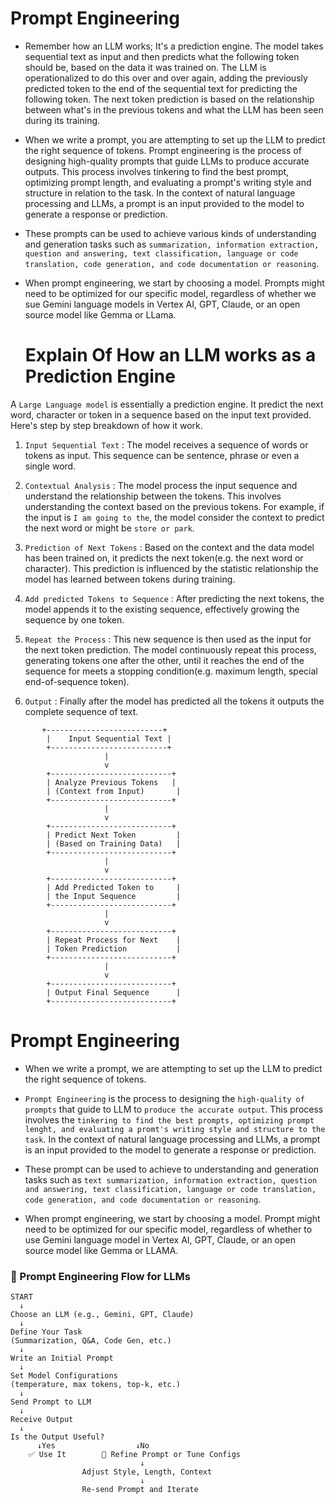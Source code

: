 # Prompt Engineering
- Remember how an LLM works; It's a prediction engine. The model takes sequential text as input and then predicts what the following token should be, based on the data it was trained on. The LLM is operationalized to do this over and over again, adding the previously predicted token to the end of the sequential text for predicting the following token. The next token prediction is based on the relationship between what's in the previous tokens and what the LLM has been seen during its training.

- When we write a prompt, you are attempting to set up the LLM to predict the right sequence of tokens. Prompt engineering is the process of designing high-quality prompts that guide LLMs to produce accurate outputs. This process involves tinkering to find the best prompt, optimizing prompt length, and evaluating a prompt's writing style and structure in relation to the task. In the context of natural language processing and LLMs, a prompt is an input provided to the model to generate a response or prediction.

- These prompts can be used to achieve various kinds of understanding and generation tasks such as `summarization, information extraction, question and answering, text classification, language or code translation, code generation, and code documentation or reasoning`.

- When prompt engineering, we start by choosing a model. Prompts might need to be optimized for our specific model, regardless of whether  we sue Gemini language models in Vertex AI, GPT, Claude, or an open source model like Gemma or LLama.

  # Explain Of How an LLM works as a Prediction Engine

A `Large Language model` is essentially a prediction engine. It predict the next word, character or token in a sequence based on the input text provided. Here's step by step breakdown of how it work.

1. `Input Sequential Text` : The model receives a sequence of words or tokens as input. This sequence can be sentence, phrase or even a single word.

2. `Contextual Analysis` : The model process the input sequence and understand the relationship between the tokens. This involves understanding the context based on the previous tokens. For example, if the input is `I am going to the`, the model consider the context to predict the next word or might be `store or park`.

3. `Prediction of Next Tokens` : Based on the context and the data model has been trained on, it predicts the next token(e.g. the next word or character). This prediction is influenced by the statistic relationship the model has learned between tokens during training.

4. `Add predicted Tokens to Sequence` : After predicting the next tokens, the model appends it to the existing sequence, effectively growing the sequence by one token.

5. `Repeat the Process` : This new sequence is then used as the input for the next token prediction. The model continuously repeat this process, generating tokens one after the other, until it reaches the end of the sequence for meets a stopping condition(e.g. maximum length, special end-of-sequence token).

6. `Output` :  Finally after the model has predicted all the tokens it outputs the complete sequence of text.


```
       +--------------------------+
        |    Input Sequential Text |
        +--------------------------+
                     |
                     v
        +---------------------------+
        | Analyze Previous Tokens   |
        | (Context from Input)       |
        +---------------------------+
                     |
                     v
        +---------------------------+
        | Predict Next Token         |
        | (Based on Training Data)   |
        +---------------------------+
                     |
                     v
        +---------------------------+
        | Add Predicted Token to     |
        | the Input Sequence         |
        +---------------------------+
                     |
                     v
        +---------------------------+
        | Repeat Process for Next    |
        | Token Prediction           |
        +---------------------------+
                     |
                     v
        +---------------------------+
        | Output Final Sequence      |
        +---------------------------+
```


# Prompt Engineering

- When we write a prompt, we are attempting to set up the LLM to predict the right sequence of tokens.

- `Prompt Engineering` is the process to designing the `high-quality of prompts` that guide to LLM to `produce the accurate output`. This process involves the `tinkering to find the best prompts, optimizing prompt lenght, and evaluating a promt's writing style and structure to the task`. In the context of natural language processing and LLMs, a prompt is an input provided to the model to generate a response or prediction.

- These prompt can be used to achieve to understanding and generation tasks such as `text summarization, information extraction, question and answering, text classification, language or code translation, code generation, and code documentation or reasoning`.

- When prompt engineering, we start by choosing a model. Prompt might need to be optimized for our specific model, regardless of whether to use Gemini language model in Vertex AI, GPT, Claude, or an open source model like Gemma or LLAMA.

### 🔁 Prompt Engineering Flow for LLMs

```
START  
  ↓  
Choose an LLM (e.g., Gemini, GPT, Claude)  
  ↓  
Define Your Task  
(Summarization, Q&A, Code Gen, etc.)  
  ↓  
Write an Initial Prompt  
  ↓  
Set Model Configurations  
(temperature, max tokens, top-k, etc.)  
  ↓  
Send Prompt to LLM  
  ↓  
Receive Output  
  ↓  
Is the Output Useful?  
      ↓Yes                  ↓No  
    ✅ Use It        🔁 Refine Prompt or Tune Configs  
                             ↓  
                Adjust Style, Length, Context  
                             ↓  
                Re-send Prompt and Iterate  
```
